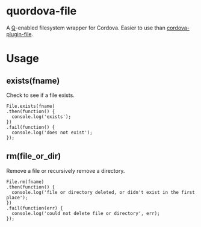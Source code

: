 # quordova-file

A [Q](https://github.com/kriskowal/q)-enabled filesystem wrapper for Cordova. Easier to use than [cordova-plugin-file](https://github.com/apache/cordova-plugin-file).

# Usage

## exists(fname)

Check to see if a file exists.

```
File.exists(fname)
.then(function() {
  console.log('exists');
})
.fail(function() {
  console.log('does not exist');
});
```

## rm(file\_or\_dir)

Remove a file or recursively remove a directory.

```
File.rm(fname)
.then(function() {
  console.log('file or directory deleted, or didn't exist in the first place');
})
.fail(function(err) {
  console.log('could not delete file or directory', err);
});
```